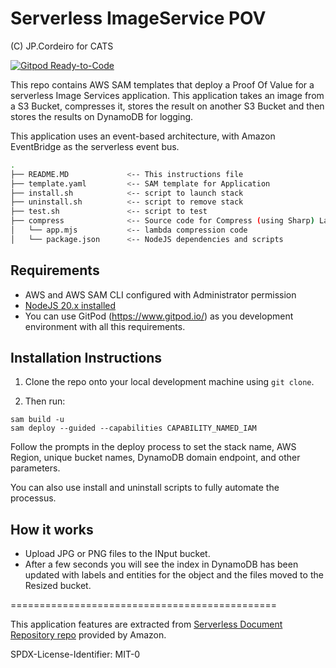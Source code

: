 # Serverless ImageService POV

(C) JP.Cordeiro for CATS

[![Gitpod Ready-to-Code](https://img.shields.io/badge/Gitpod-Ready--to--Code-blue?logo=gitpod)](https://gitpod.io/from-referrer/)

This repo contains AWS SAM templates that deploy a Proof Of Value for a serverless Image Services application.
This application takes an image from a S3 Bucket, compresses it, stores the result on another S3 Bucket and then stores the results on DynamoDB for logging.

This application uses an event-based architecture, with Amazon EventBridge as the serverless event bus.


```bash
.
├── README.MD             <-- This instructions file
├── template.yaml         <-- SAM template for Application
├── install.sh            <-- script to launch stack
├── uninstall.sh          <-- script to remove stack
├── test.sh               <-- script to test 
├── compress              <-- Source code for Compress (using Sharp) Lambda function 
│   └── app.mjs           <-- lambda compression code
│   └── package.json      <-- NodeJS dependencies and scripts

```

## Requirements

* AWS and AWS SAM CLI configured with Administrator permission
* [NodeJS 20.x installed](https://nodejs.org/en/download/)
* You can use GitPod (https://www.gitpod.io/) as you development environment with all this requirements.

## Installation Instructions

1. Clone the repo onto your local development machine using `git clone`.

1. Then run:
``` 
sam build -u
sam deploy --guided --capabilities CAPABILITY_NAMED_IAM
```
Follow the prompts in the deploy process to set the stack name, AWS Region, unique bucket names, DynamoDB domain endpoint, and other parameters.


You can also use install and uninstall scripts to fully automate the processus.

## How it works

* Upload JPG or PNG files to the INput bucket.
* After a few seconds you will see the index in DynamoDB has been updated with labels and entities for the object and the files moved to the Resized bucket.

==============================================

This application features are extracted from [Serverless Document Repository repo](https://github.com/aws-samples/s3-to-lambda-patterns/tree/master/decoupled-docrepo) provided by Amazon.


SPDX-License-Identifier: MIT-0
